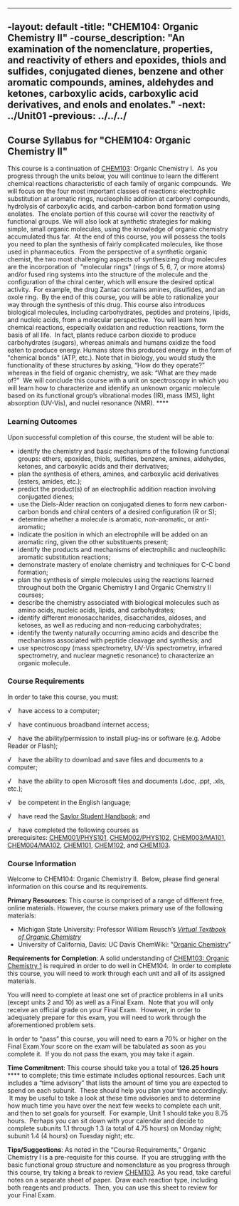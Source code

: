 ----
-layout: default
-title: "CHEM104: Organic Chemistry II"
-course_description: "An examination of the nomenclature, properties, and reactivity of ethers and epoxides, thiols and sulfides, conjugated dienes, benzene and other aromatic compounds, amines, aldehydes and ketones, carboxylic acids, carboxylic acid derivatives, and enols and enolates."
-next: ../Unit01
-previous: ../../../
----
Course Syllabus for "CHEM104: Organic Chemistry II"
---------------------------------------------------

This course is a continuation of
[CHEM103](http://www.saylor.org/courses/chem103/): Organic Chemistry I. 
As you progress through the units below, you will continue to learn the
different chemical reactions characteristic of each family of organic
compounds.  We will focus on the four most important classes of
reactions: electrophilic substitution at aromatic rings, nucleophilic
addition at carbonyl compounds, hydrolysis of carboxylic acids, and
carbon-carbon bond formation using enolates.  The enolate portion of
this course will cover the reactivity of functional groups. We will also
look at synthetic strategies for making simple, small organic molecules,
using the knowledge of organic chemistry accumulated thus far.  At the
end of this course, you will possess the tools you need to plan the
synthesis of fairly complicated molecules, like those used in
pharmaceutics.  From the perspective of a synthetic organic chemist, the
two most challenging aspects of synthesizing drug molecules are the
incorporation of  "molecular rings" (rings of 5, 6, 7, or more atoms)
and/or fused ring systems into the structure of the molecule and the
configuration of the chiral center, which will ensure the desired
optical activity.  For example, the drug Zantac contains amines,
disulfides, and an oxole ring.  By the end of this course, you will be
able to rationalize your way through the synthesis of this drug. This
course also introduces biological molecules, including carbohydrates,
peptides and proteins, lipids, and nucleic acids, from a molecular
perspective.  You will learn how chemical reactions, especially
oxidation and reduction reactions, form the basis of all life.  In fact,
plants reduce carbon dioxide to produce carbohydrates (sugars), whereas
animals and humans oxidize the food eaten to produce energy. Humans
store this produced energy  in the form of "chemical bonds" (ATP, etc.).
Note that in biology, you would study the functionality of these
structures by asking, “How do they operate?” whereas in the field of
organic chemistry, we ask: “What are they made of?”  We will conclude
this course with a unit on spectroscopy in which you will learn how to
characterize and identify an unknown organic molecule based on its
functional group’s vibrational modes (IR), mass (MS), light absorption
(UV-Vis), and nuclei resonance (NMR). ****

### Learning Outcomes

Upon successful completion of this course, the student will be able to:

-   identify the chemistry and basic mechanisms of the following
    functional groups: ethers, epoxides, thiols, sulfides, benzene,
    amines, aldehydes, ketones, and carboxylic acids and their
    derivatives;
-   plan the synthesis of ethers, amines, and carboxylic acid
    derivatives (esters, amides, etc.);
-   predict the product(s) of an electrophilic addition reaction
    involving conjugated dienes;
-   use the Diels-Alder reaction on conjugated dienes to form new
    carbon-carbon bonds and chiral centers of a desired configuration (R
    or S);
-   determine whether a molecule is aromatic, non-aromatic, or
    anti-aromatic;
-   indicate the position in which an electrophile will be added on an
    aromatic ring, given the other substituents present;
-   identify the products and mechanisms of electrophilic and
    nucleophilic aromatic substitution reactions;
-   demonstrate mastery of enolate chemistry and techniques for C-C bond
    formation;
-   plan the synthesis of simple molecules using the reactions learned
    throughout both the Organic Chemistry I and Organic Chemistry II
    courses;
-   describe the chemistry associated with biological molecules such as
    amino acids, nucleic acids, lipids, and carbohydrates;
-   identify different monosaccharides, disaccharides, aldoses, and
    ketoses, as well as reducing and non-reducing carbohydrates;
-   identify the twenty naturally occurring amino acids and describe the
    mechanisms associated with peptide cleavage and synthesis; and
-   use spectroscopy (mass spectrometry, UV-Vis spectrometry, infrared
    spectrometry, and nuclear magnetic resonance) to characterize an
    organic molecule. 

### Course Requirements

In order to take this course, you must:  
  
 √    have access to a computer;  
  
 √    have continuous broadband internet access;  
  
 √    have the ability/permission to install plug-ins or software (e.g.
Adobe Reader or Flash);  
  
 √    have the ability to download and save files and documents to a
computer;  
  
 √    have the ability to open Microsoft files and documents (.doc,
.ppt, .xls, etc.);  
  
 √    be competent in the English language;

√    have read the [Saylor Student
Handbook](http://www.saylor.org/site/wp-content/uploads/2012/05/Saylor-StudentHandbook.pdf);
and

√    have completed the following courses as
prerequisites: [CHEM001/PHYS101](http://www.saylor.org/courses/chem001/),
[CHEM002/PHYS102](http://www.saylor.org/courses/chem002/),
[CHEM003/MA101](http://www.saylor.org/courses/chem003/),
[CHEM004/MA102](http://www.saylor.org/courses/chem004/),
[CHEM101](http://www.saylor.org/courses/chem101/),
[CHEM102](http://www.saylor.org/courses/chem102/), and
[CHEM103](http://www.saylor.org/courses/chem103/).

### Course Information

Welcome to CHEM104: Organic Chemistry II.  Below, please find general
information on this course and its requirements. 

**Primary Resources:** This course is comprised of a range of different
free, online materials. However, the course makes primary use of the
following materials:

-   Michigan State University: Professor William Reusch’s *[Virtual
    Textbook of Organic
    Chemistry](http://www2.chemistry.msu.edu/faculty/reusch/VirtTxtJml/alcohol2.htm#ethnom)*
-   University of California, Davis: UC Davis ChemWiki: "[Organic
    Chemistry](http://chemwiki.ucdavis.edu/Organic_Chemistry)”

**Requirements for Completion**: A solid understanding of [CHEM103:
Organic Chemistry 1](http://www.saylor.org/courses/chem103/) is required
in order to do well in CHEM104.  In order to complete this course, you
will need to work through each unit and all of its assigned materials.

You will need to complete at least one set of practice problems in all
units (except units 2 and 10) as well as a Final Exam.  Note that you
will only receive an official grade on your Final Exam.  However, in
order to adequately prepare for this exam, you will need to work through
the aforementioned problem sets.

In order to “pass” this course, you will need to earn a 70% or higher on
the Final Exam.Your score on the exam will be tabulated as soon as you
complete it.  If you do not pass the exam, you may take it again.

**Time Commitment**: This course should take you a total of **126.25
hours** **** to complete; this time estimate includes optional
resources. Each unit includes a “time advisory” that lists the amount of
time you are expected to spend on each subunit.  These should help you
plan your time accordingly.  It may be useful to take a look at these
time advisories and to determine how much time you have over the next
few weeks to complete each unit, and then to set goals for yourself.
 For example, Unit 1 should take you 8.75 hours.  Perhaps you can sit
down with your calendar and decide to complete subunits 1.1 through 1.3
(a total of 4.75 hours) on Monday night; subunit 1.4 (4 hours) on
Tuesday night; etc.

**Tips/Suggestions**: As noted in the “Course Requirements,” Organic
Chemistry I is a pre-requisite for this course.  If you are struggling
with the basic functional group structure and nomenclature as you
progress through this course, try taking a break to review
[CHEM103](http://www.saylor.org/courses/chem103/). As you read, take
careful notes on a separate sheet of paper.  Draw each reaction type,
including both reagents and products.  Then, you can use this sheet to
review for your Final Exam. 
